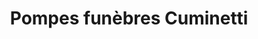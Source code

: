 ---
title: "Pompes funèbres Cuminetti"
url: /saint-lizier/pompes-funebres-cuminetti/
shop: directeurs de funérailles
---